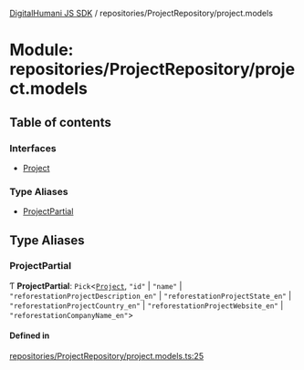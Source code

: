 [DigitalHumani JS SDK](../README.md) / repositories/ProjectRepository/project.models

# Module: repositories/ProjectRepository/project.models

## Table of contents

### Interfaces

- [Project](../interfaces/repositories_ProjectRepository_project_models.Project.md)

### Type Aliases

- [ProjectPartial](repositories_ProjectRepository_project_models.md#projectpartial)

## Type Aliases

### ProjectPartial

Ƭ **ProjectPartial**: `Pick`<[`Project`](../interfaces/repositories_ProjectRepository_project_models.Project.md), ``"id"`` \| ``"name"`` \| ``"reforestationProjectDescription_en"`` \| ``"reforestationProjectState_en"`` \| ``"reforestationProjectCountry_en"`` \| ``"reforestationProjectWebsite_en"`` \| ``"reforestationCompanyName_en"``\>

#### Defined in

[repositories/ProjectRepository/project.models.ts:25](https://github.com/impe93/digital-humani-js-sdk/blob/8605906/src/repositories/ProjectRepository/project.models.ts#L25)
